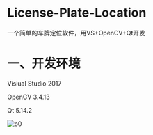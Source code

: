 # License-Plate-Location
一个简单的车牌定位软件，用VS+OpenCV+Qt开发

一、开发环境
============
Visiual Studio 2017

OpenCV 3.4.13

Qt 5.14.2

![p0](https://user-images.githubusercontent.com/57578729/122716541-f3167b00-d29c-11eb-8184-0518d31e5fc0.png)

